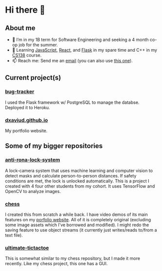 # Hi there 👋

## About me
- 🏫 I’m in my 1B term for Software Engineering and seeking a 4 month co-op job for the summer.
- 🌱 Learning [JavaScript](https://developer.mozilla.org/en-US/docs/Learn/JavaScript), [React](https://reactjs.org/), and [Flask](https://flask.palletsprojects.com/en/1.1.x/) in my spare time and C++ in my [CS138](https://ucalendar.uwaterloo.ca/2122/COURSE/course-CS.html#CS138) course.
- 📫 Reach me: Send me an [email](mailto:d83xu@uwaterloo.ca) (you can also use [this one](mailto:dxaviud@uwaterloo.ca)).

## Current project(s)

### [bug-tracker](https://github.com/dxaviud/bug-tracker)
I used the Flask framework w/ PostgreSQL to manage the databse. Deployed it to Heroku.

### [dxaviud.github.io](https://github.com/dxaviud/dxaviud.github.io)
My portfolio website.

## Some of my bigger repositories

### [anti-rona-lock-system](https://github.com/dxaviud/anti-rona-lock-system) 
A lock-camera system that uses machine learning and computer vision to detect masks and calculate person-to-person distances. If safety conditions are met, the lock is unlocked automatically. This is a project I created with 4 four other students from my cohort. It uses TensorFlow and OpenCV to analyze images.

### [chess](https://github.com/dxaviud/chess)
I created this from scratch a while back. I have video demos of its main features on my [porfolio website](https://dxaviud.github.io). All of it is completely original (excluding some image assets which I've borrowed and modified). I might redo the saving feature to use object streams (it currently just writes/reads to/from a text file).

### [ultimate-tictactoe](https://github.com/dxaviud/ultimate-tictactoe)
This is somewhat similar to my chess repository, but I made it more recently. Like my chess project, this one has a GUI.

<!--
- ⚡ Fun fact: ...
- 👯 I’m looking to collaborate on ...
- 🤔 I’m looking for help with ...
- 💬 Ask me about ...
-->
